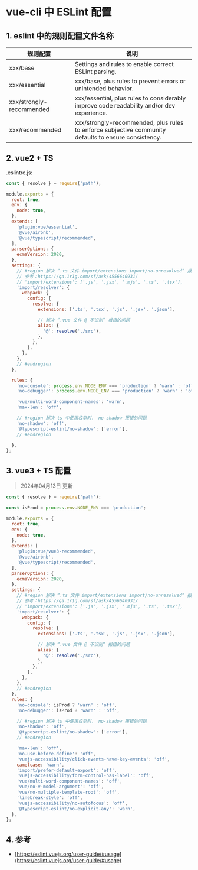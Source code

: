 <!--#region
@author 吴钦飞
@email wuqinfei@qq.com
@create date 2024-04-13 10:09:01
@modify date 2024-04-13 10:09:05
@desc [description]
#endregion-->

# vue-cli 中 ESLint 配置

## 1. eslint 中的规则配置文件名称

| 规则配置 | 说明 |
| - | - |
| xxx/base | Settings and rules to enable correct ESLint parsing. |
| xxx/essential | xxx/base, plus rules to prevent errors or unintended behavior.  |
| xxx/strongly-recommended | xxx/essential, plus rules to considerably improve code readability and/or dev experience. |
| xxx/recommended | xxx/strongly-recommended, plus rules to enforce subjective community defaults to ensure consistency. |

## 2. vue2 + TS

.eslintrc.js:

```js
const { resolve } = require('path');

module.exports = {
  root: true,
  env: {
    node: true,
  },
  extends: [
    'plugin:vue/essential',
    '@vue/airbnb',
    '@vue/typescript/recommended',
  ],
  parserOptions: {
    ecmaVersion: 2020,
  },
  settings: {
    // #region 解决 “.ts 文件 import/extensions import/no-unresolved” 报错的问题
    // 参考：https://qa.1r1g.com/sf/ask/4556640931/
    // 'import/extensions': ['.js', '.jsx', '.mjs', '.ts', '.tsx'],
    'import/resolver': {
      webpack: {
        config: {
          resolve: {
            extensions: ['.ts', '.tsx', '.js', '.jsx', '.json'],

            // 解决 “.vue 文件 @ 不识别” 报错的问题
            alias: {
              '@': resolve('./src'),
            },
          },
        },
      },
    },
    // #endregion
  },

  rules: {
    'no-console': process.env.NODE_ENV === 'production' ? 'warn' : 'off',
    'no-debugger': process.env.NODE_ENV === 'production' ? 'warn' : 'off',

    'vue/multi-word-component-names': 'warn',
    'max-len': 'off',

    // #region 解决 ts 中使用枚举时， no-shadow 报错的问题
    'no-shadow': 'off',
    '@typescript-eslint/no-shadow': ['error'],
    // #endregion

  },
};
```

## 3. vue3 + TS 配置

>2024年04月13日 更新

```js
const { resolve } = require('path');

const isProd = process.env.NODE_ENV === 'production';

module.exports = {
  root: true,
  env: {
    node: true,
  },
  extends: [
    'plugin:vue/vue3-recommended',
    '@vue/airbnb',
    '@vue/typescript/recommended',
  ],
  parserOptions: {
    ecmaVersion: 2020,
  },
  settings: {
    // #region 解决 “.ts 文件 import/extensions import/no-unresolved” 报错的问题
    // 参考：https://qa.1r1g.com/sf/ask/4556640931/
    // 'import/extensions': ['.js', '.jsx', '.mjs', '.ts', '.tsx'],
    'import/resolver': {
      webpack: {
        config: {
          resolve: {
            extensions: ['.ts', '.tsx', '.js', '.jsx', '.json'],

            // 解决 “.vue 文件 @ 不识别” 报错的问题
            alias: {
              '@': resolve('./src'),
            },
          },
        },
      },
    },
    // #endregion
  },
  rules: {
    'no-console': isProd ? 'warn' : 'off',
    'no-debugger': isProd ? 'warn' : 'off',

    // #region 解决 ts 中使用枚举时， no-shadow 报错的问题
    'no-shadow': 'off',
    '@typescript-eslint/no-shadow': ['error'],
    // #endregion

    'max-len': 'off',
    'no-use-before-define': 'off',
    'vuejs-accessibility/click-events-have-key-events': 'off',
    camelcase: 'warn',
    'import/prefer-default-export': 'off',
    'vuejs-accessibility/form-control-has-label': 'off',
    'vue/multi-word-component-names': 'off',
    'vue/no-v-model-argument': 'off',
    'vue/no-multiple-template-root': 'off',
    'linebreak-style': 'off',
    'vuejs-accessibility/no-autofocus': 'off',
    '@typescript-eslint/no-explicit-any': 'warn',
  },
};
```

## 4. 参考

* [https://eslint.vuejs.org/user-guide/#usage](https://eslint.vuejs.org/user-guide/#usage)
